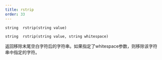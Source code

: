 ```yaml
---
title: rstrip
order: 33
---
```

`string  rstrip(string value)`

`string  rstrip(string value, string whitespace)`

返回移除末尾空白字符后的字符串。如果指定了whitespace参数，则移除该字符串中指定的字符。
